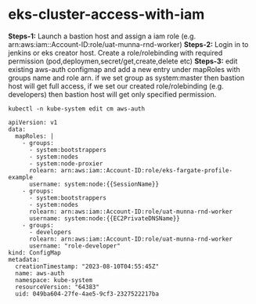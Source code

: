 # eks-cluster-access-with-iam

**Steps-1:** Launch a bastion host and assign a iam role (e.g. arn:aws:iam::Account-ID:role/uat-munna-rnd-worker)
**Steps-2:** Login in to jenkins or eks creator host. Create a role/rolebinding with required permission (pod,deploymen,secret/get,create,delete etc)
**Steps-3:** edit existing aws-auth configmap and add a new entry under mapRoles with groups name and role arn. if we set group as system:master then bastion host will get full access, if we set our created role/rolebinding (e.g. developers) then bastion host will get only specified permission. 


```
kubectl -n kube-system edit cm aws-auth

apiVersion: v1
data:
  mapRoles: |
    - groups:
      - system:bootstrappers
      - system:nodes
      - system:node-proxier
      rolearn: arn:aws:iam::Account-ID:role/eks-fargate-profile-example
      username: system:node:{{SessionName}}
    - groups:
      - system:bootstrappers
      - system:nodes
      rolearn: arn:aws:iam::Account-ID:role/uat-munna-rnd-worker
      username: system:node:{{EC2PrivateDNSName}}
    - groups:
      - developers
      rolearn: arn:aws:iam::Account-ID:role/uat-munna-rnd-worker
      username: "role-developer"
kind: ConfigMap
metadata:
  creationTimestamp: "2023-08-10T04:55:45Z"
  name: aws-auth
  namespace: kube-system
  resourceVersion: "64383"
  uid: 049ba604-27fe-4ae5-9cf3-2327522217ba
```
